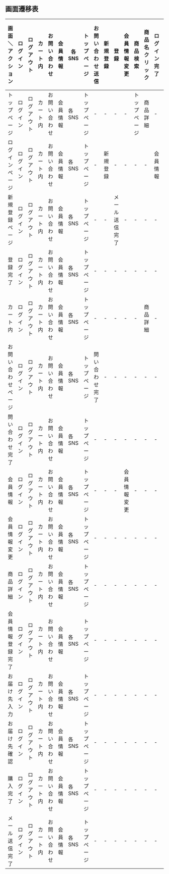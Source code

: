 ## 画面遷移表
|画面＼アクション|ログイン|ログアウト|カート内|お問い合わせ|会員情報|各SNS|トップページ|お問い合わせ送信|新規登録|登録|会員情報変更|商品検索|商品名クリック|ログイン完了|注文|お届け先確定|修正する|ご利用はこちらから|カートへ追加|
|------------|------|------|------|----------|------|-----|---------|------------|-------|---|----------|-------|----------|---------|---|----------|------|-------------|---------|
|トップページ|ログイン|ログアウト|カート内|お問い合わせ|会員情報|各SNS|トップページ|-|-|-|-|トップページ|商品詳細|-|-|-|-|-||
|ログインページ|ログイン|ログアウト|カート内|お問い合わせ|会員情報|各SNS|トップページ|-|新規登録|-|-|-|-|会員情報|-|-|-|-||
|新規登録ページ|ログイン|ログアウト|カート内|お問い合わせ|会員情報|各SNS|トップページ|-|-|メール送信完了|-|-|-|-|-|-|-|-||
|登録完了|ログイン|ログアウト|カート内|お問い合わせ|会員情報|各SNS|トップページ|-|-|-|-|-|-|-|-|-|-|トップページ||
|カート内|ログイン|ログアウト|カート内|お問い合わせ|会員情報|各SNS|トップページ|-|-|-|-|-|商品詳細|-|お届け先入力|-|-|-||
|お問い合わせページ|ログイン|ログアウト|カート内|お問い合わせ|会員情報|各SNS|トップページ|問い合わせ完了|-|-|-|-|-|-|-|-|-|-||
|問い合わせ完了|ログイン|ログアウト|カート内|お問い合わせ|会員情報|各SNS|トップページ|-|-|-|-|-|-|-|-|-|-|-||
|会員情報|ログイン|ログアウト|カート内|お問い合わせ|会員情報|各SNS|トップページ|-|-|-|会員情報変更|-|-|-|-|-|-|-|-||
|会員情報変更|ログイン|ログアウト|カート内|お問い合わせ|会員情報|各SNS|トップページ|-|-|-|-|-|-|-|-|-|-|-||
|商品詳細|ログイン|ログアウト|カート内|お問い合わせ|会員情報|各SNS|トップページ|-|-|-|-|-|-|-|-|-|-|-||
|会員情報登録完了|ログイン|ログアウト|カート内|お問い合わせ|会員情報|各SNS|トップページ|-|-|-|-|-|-|-|-|-|-|-||
|お届け先入力|ログイン|ログアウト|カート内|お問い合わせ|会員情報|各SNS|トップページ|-|-|-|-|-|-|-|-|お届け先確認|-|-||
|お届け先確認|ログイン|ログアウト|カート内|お問い合わせ|会員情報|各SNS|トップページ|-|-|-|-|-|-|-|-|-|お届け先入力|-||
|購入完了|ログイン|ログアウト|カート内|お問い合わせ|会員情報|各SNS|トップページ|-|-|-|-|-|-|-|-|-|-|-||
|メール送信完了|ログイン|ログアウト|カート内|お問い合わせ|会員情報|各SNS|トップページ|-|-|-|-|-|-|-|-|-|-|-||

